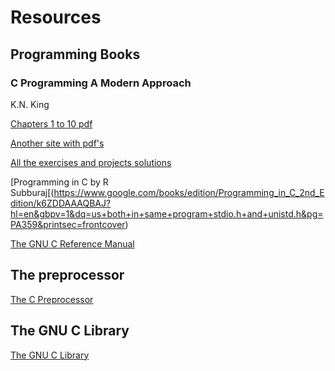 # Resources

## Programming Books

### C Programming A Modern Approach

K.N. King

[Chapters 1 to 10 pdf](https://www.stormingrobots.com/prod/tutorial/pdf/kingBook-ch1to10.pdf)

[Another site with pdf's](https://www.programmer-books.com/c-programming-a-modern-approach-pdf/)

[All the exercises and projects solutions](https://github.com/williamgherman/c-solutions)

[Programming in C by R Subburaj[(https://www.google.com/books/edition/Programming_in_C_2nd_Edition/k6ZDDAAAQBAJ?hl=en&gbpv=1&dq=us+both+in+same+program+stdio.h+and+unistd.h&pg=PA359&printsec=frontcover)

[The GNU C Reference Manual](https://www.gnu.org/software/gnu-c-manual/gnu-c-manual.html)

## The preprocessor

[The C Preprocessor](https://gcc.gnu.org/onlinedocs/cpp/index.html#SEC_Contents)

## The GNU C Library

[The GNU C Library](https://www.gnu.org/software/libc/manual/html_node/index.html#SEC_Contents)

